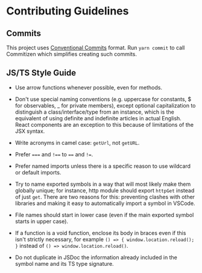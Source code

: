 # Contributing Guidelines

## Commits

This project uses [Conventional Commits](https://www.conventionalcommits.org/en/v1.0.0/) format. Run `yarn commit` to call Commitizen which simplifies creating such commits.

## JS/TS Style Guide

- Use arrow functions whenever possible, even for methods.

- Don't use special naming conventions (e.g. uppercase for constants, \$ for observables, \_ for private members), except optional capitalization to distinguish a class/interface/type from an instance, which is the equivalent of using definite and indefinite articles in actual English. React components are an exception to this because of limitations of the JSX syntax.

- Write acronyms in camel case: `getUrl`, not `getURL`.

- Prefer `===` and `!==` to `==` and `!=`.

- Prefer named imports unless there is a specific reason to use wildcard or default imports.

- Try to name exported symbols in a way that will most likely make them globally unique; for instance, http module should export `httpGet` instead of just `get`. There are two reasons for this: preventing clashes with other libraries and making it easy to automatically import a symbol in VSCode.

- File names should start in lower case (even if the main exported symbol starts in upper case).

- If a function is a void function, enclose its body in braces even if this isn't strictly necessary, for example `() => { window.location.reload(); }` instead of `() => window.location.reload()`.

- Do not duplicate in JSDoc the information already included in the symbol name and its TS type signature.
